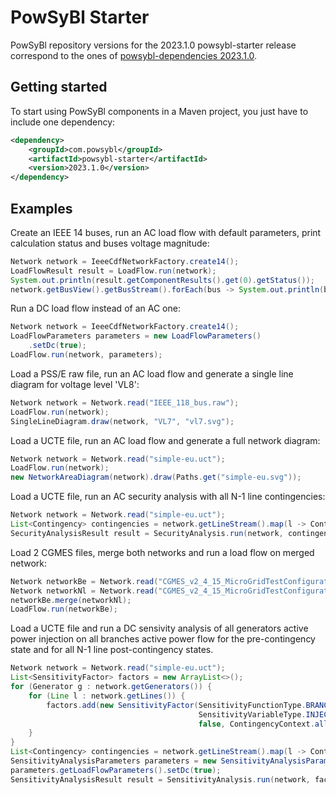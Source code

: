 # PowSyBl Starter



PowSyBl repository versions for the 2023.1.0 powsybl-starter release correspond to the ones of
[powsybl-dependencies 2023.1.0](https://github.com/powsybl/powsybl-dependencies/releases/tag/v2023.1.0).



## Getting started

To start using PowSyBl components in a Maven project, you just have to include one dependency:

```xml
<dependency>
    <groupId>com.powsybl</groupId>
    <artifactId>powsybl-starter</artifactId>
    <version>2023.1.0</version>
</dependency>
```



## Examples



Create an IEEE 14 buses, run an AC load flow with default parameters, print calculation status and buses voltage magnitude:

```java
Network network = IeeeCdfNetworkFactory.create14();
LoadFlowResult result = LoadFlow.run(network);
System.out.println(result.getComponentResults().get(0).getStatus());
network.getBusView().getBusStream().forEach(bus -> System.out.println(bus.getId() + " " + bus.getV()));
```



Run a DC load flow instead of an AC one:

```java
Network network = IeeeCdfNetworkFactory.create14();
LoadFlowParameters parameters = new LoadFlowParameters()
    .setDc(true);
LoadFlow.run(network, parameters);
```



Load a PSS/E raw file, run an AC load flow and generate a single line diagram for voltage level 'VL8':

```java
Network network = Network.read("IEEE_118_bus.raw");
LoadFlow.run(network);
SingleLineDiagram.draw(network, "VL7", "vl7.svg");
```

 

Load a UCTE file, run an AC load flow and generate a full network diagram:

```java
Network network = Network.read("simple-eu.uct");
LoadFlow.run(network);
new NetworkAreaDiagram(network).draw(Paths.get("simple-eu.svg"));
```



Load a UCTE file, run an AC security analysis with all N-1 line contingencies:

```java
Network network = Network.read("simple-eu.uct");
List<Contingency> contingencies = network.getLineStream().map(l -> Contingency.line(l.getId())).collect(Collectors.toList());
SecurityAnalysisResult result = SecurityAnalysis.run(network, contingencies).getResult();
```



Load 2 CGMES files, merge both networks and run a load flow on merged network:

```java
Network networkBe = Network.read("CGMES_v2_4_15_MicroGridTestConfiguration_BC_BE_v2.zip");
Network networkNl = Network.read("CGMES_v2_4_15_MicroGridTestConfiguration_BC_NL_v2.zip");
networkBe.merge(networkNl);
LoadFlow.run(networkBe);
```



Load a UCTE file and run a DC sensivity analysis of all generators active power injection on all branches active power flow for the pre-contingency state and for all N-1 line post-contingency states.

```java
Network network = Network.read("simple-eu.uct");
List<SensitivityFactor> factors = new ArrayList<>();
for (Generator g : network.getGenerators()) {
    for (Line l : network.getLines()) {
        factors.add(new SensitivityFactor(SensitivityFunctionType.BRANCH_ACTIVE_POWER_1, l.getId(),
                                          SensitivityVariableType.INJECTION_ACTIVE_POWER, g.getId(),
                                          false, ContingencyContext.all()));
    }
}
List<Contingency> contingencies = network.getLineStream().map(l -> Contingency.line(l.getId())).collect(Collectors.toList());
SensitivityAnalysisParameters parameters = new SensitivityAnalysisParameters();
parameters.getLoadFlowParameters().setDc(true);
SensitivityAnalysisResult result = SensitivityAnalysis.run(network, factors, contingencies, parameters);
```

